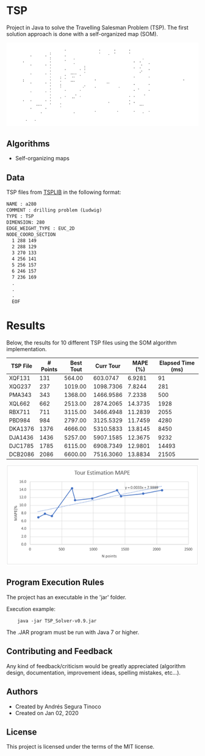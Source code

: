 # TSP
Project in Java to solve the Travelling Salesman Problem (TSP). The first solution approach is done with a self-organized map (SOM).

![som-xqf131 solution](https://raw.githubusercontent.com/ansegura7/TSP/master/images/som-xqf131.gif)

## Algorithms
- Self-organizing maps

## Data
TSP files from <a href="http://elib.zib.de/pub/mp-testdata/tsp/tsplib/tsp/index.html" target="_blank">TSPLIB</a> in the following format:

```
NAME : a280
COMMENT : drilling problem (Ludwig)
TYPE : TSP
DIMENSION: 280
EDGE_WEIGHT_TYPE : EUC_2D
NODE_COORD_SECTION
  1 288 149
  2 288 129
  3 270 133
  4 256 141
  5 256 157
  6 246 157
  7 236 169
  .
  .
  .
  EOF
```

# Results
Below, the results for 10 different TSP files using the SOM algorithm implementation.

| TSP File | # Points | Best Tout | Curr Tour | MAPE (%) | Elapsed Time (ms) |
| -- | -- | -- | -- | -- | -- |
| XQF131  | 131  |  564.00 |  603.0747 | 6.9281  |    91 |
| XQG237  | 237  | 1019.00 | 1098.7306 | 7.8244  |   281 |
| PMA343  | 343  | 1368.00 | 1466.9586 | 7.2338  |   500 |
| XQL662  | 662  | 2513.00 | 2874.2065 | 14.3735 |  1928 |
| RBX711  | 711  | 3115.00 | 3466.4948 | 11.2839 |  2055 |
| PBD984  | 984  | 2797.00 | 3125.5329 | 11.7459 |  4280 |
| DKA1376 | 1376 | 4666.00 | 5310.5833 | 13.8145 |  8450 |
| DJA1436 | 1436 | 5257.00 | 5907.1585 | 12.3675 |  9232 |
| DJC1785 | 1785 | 6115.00 | 6908.7349 | 12.9801 | 14493 |
| DCB2086 | 2086 | 6600.00 | 7516.3060 | 13.8834 | 21505 |

![som-xqf131 solution](https://raw.githubusercontent.com/ansegura7/TSP/master/images/results1.PNG)

## Program Execution Rules
The project has an executable in the 'jar' folder.

Execution example:
``` console
    java -jar TSP_Solver-v0.9.jar
```
The .JAR program must be run with Java 7 or higher.

## Contributing and Feedback
Any kind of feedback/criticism would be greatly appreciated (algorithm design, documentation, improvement ideas, spelling mistakes, etc...).

## Authors
- Created by Andrés Segura Tinoco
- Created on Jan 02, 2020

## License
This project is licensed under the terms of the MIT license.
